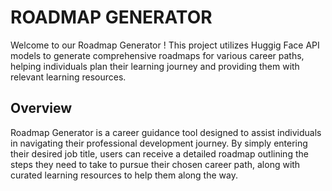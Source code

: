 # ROADMAP GENERATOR

Welcome to our Roadmap Generator ! This project utilizes Huggig Face API models to generate comprehensive roadmaps for various career paths, helping individuals plan their learning journey and providing them with relevant learning resources.

## Overview

Roadmap Generator is a career guidance tool designed to assist individuals in navigating their professional development journey. By simply entering their desired job title, users can receive a detailed roadmap outlining the steps they need to take to pursue their chosen career path, along with curated learning resources to help them along the way.

 
